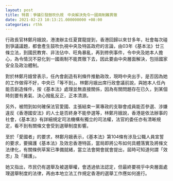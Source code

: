 ```yaml
---
layout: post
title: 特首：爭議引發鼓吹仇視　中央解決免令一國兩制難貫徹
date: 2021-02-23 10:13:21.000000000 +08:00
categories: rthk
---
```


行政長官林鄭月娥說，港澳辦主任夏寶龍提到，香港回歸以來廿多年，社會每次碰到爭議議題，都會產生鼓吹仇視中央及特區政府的言論，由03年《基本法》廿三條立法，到國民教育、非法佔中、旺角暴亂，再到修例事件，令中央及她本人擔心，為令情況不惡化到一國兩制不能貫徹下去，因此要由中央層面解決，包括國家安全及政治體制。

對於林鄭月娥曾表示，任內會創造有利條件推動政改，現時中央出手，是否因為她的工作做得不好，中央已「等不到」。林鄭月娥出席行政會議前說，與她本人任內能否創造條件，按《基本法》處理並無直接關係，因為有關問題存在已久，到某個時刻要有勇氣、決心撥亂反正，正本清源。

另外，被問到如何確保法官愛國、主張結束一黨專政的支聯會成員能否參選、涉嫌違反《香港國安法》的人士是否終身不能參選等，林鄭月娥說，香港是依法辦事的社會，《基本法》有詳細規定司法機構有獨立的司法權，法官的委任亦有清晰規定，看不到有關條文會受到選舉制度影響。

至於「愛國者」的要求，林鄭月娥表示，《基本法》第104條有涉及公職人員宣誓的要求，要擁護《基本法》及效忠香港特區，當局即將公布如何具體落實及將條文法律化，有關條例草案已準備就緒，當立法會開會就會提出，屆時可知道何謂「效忠」及「擁護」。

她又指出，市民仍有選舉及被選舉權，會透過依法認定，但最終要視乎中央層面處理選舉制度的法律，再由本地立法工作規定香港的選舉工作應如何進行。
